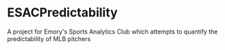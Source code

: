 # ESACPredictability
A project for Emory's Sports Analytics Club which attempts to quantify the predictability of MLB pitchers
